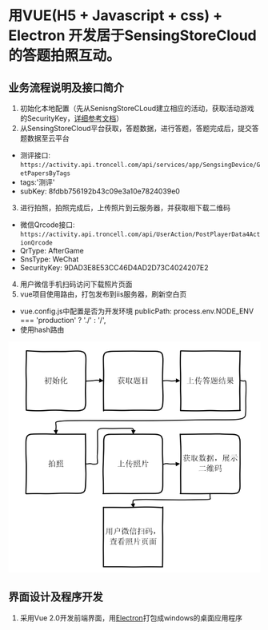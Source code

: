 # 用VUE(H5 + Javascript + css) + Electron 开发居于SensingStoreCloud的答题拍照互动。 

## 业务流程说明及接口简介


1.  初始化本地配置（先从SenisngStoreCLoud建立相应的活动，获取活动游戏的SecurityKey，[详细参考文档](https://docs.troncell.com)） 
2.  从SensingStoreCloud平台获取，答题数据，进行答题，答题完成后，提交答题数据至云平台
- 测评接口: `https://activity.api.troncell.com/api/services/app/SengsingDevice/GetPapersByTags`
- tags:'测评'
- subKey: 8fdbb756192b43c09e3a10e7824039e0
3.  进行拍照，拍照完成后，上传照片到云服务器，并获取相下载二维码
- 微信Qrcode接口: `https://activity.api.troncell.com/api/UserAction/PostPlayerData4ActionQrcode`
- QrType: AfterGame
- SnsType: WeChat
- SecurityKey: 9DAD3E8E53CC46D4AD2D73C4024207E2
4.  用户微信手机扫码访问下载照片页面
5.  vue项目使用路由，打包发布到iis服务器，刷新空白页
- vue.config.js中配置是否为开发环境 publicPath: process.env.NODE_ENV === 'production' ? './' : '/',
- 使用hash路由

![业务流程图](https://raw.githubusercontent.com/troncell/WebDeveloperTraining/e956fa834ca38a20a323f26eaf8f8c8618f00224/02-Bussiness/assests/QA_Photing_flow.png)

## 界面设计及程序开发

1.  采用Vue 2.0开发前端界面，用[Electron](https://github.com/electron/)打包成windows的桌面应用程序


##
